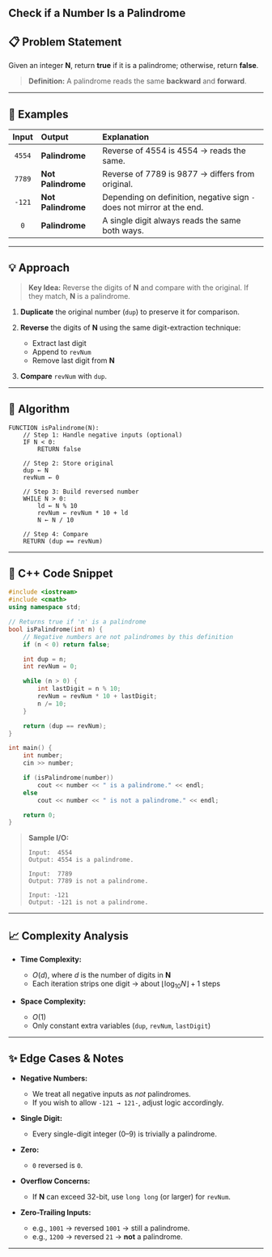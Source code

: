 ## **Check if a Number Is a Palindrome**

## 📋 Problem Statement

Given an integer **N**, return **true** if it is a palindrome; otherwise, return **false**.

> **Definition:**
> A palindrome reads the same **backward** and **forward**.

---

## 🔎 Examples

|  Input | Output             | Explanation                                                            |
| :----: | :----------------- | :--------------------------------------------------------------------- |
| `4554` | **Palindrome**     | Reverse of 4554 is 4554 → reads the same.                              |
| `7789` | **Not Palindrome** | Reverse of 7789 is 9877 → differs from original.                       |
| `-121` | **Not Palindrome** | Depending on definition, negative sign `-` does not mirror at the end. |
|   `0`  | **Palindrome**     | A single digit always reads the same both ways.                        |

---

## 💡 Approach

> **Key Idea:**
> Reverse the digits of **N** and compare with the original. If they match, **N** is a palindrome.

1. **Duplicate** the original number (`dup`) to preserve it for comparison.
2. **Reverse** the digits of **N** using the same digit-extraction technique:

   * Extract last digit
   * Append to `revNum`
   * Remove last digit from **N**
3. **Compare** `revNum` with `dup`.

---

## 📝 Algorithm

```text
FUNCTION isPalindrome(N):
    // Step 1: Handle negative inputs (optional)
    IF N < 0:
        RETURN false

    // Step 2: Store original
    dup ← N
    revNum ← 0

    // Step 3: Build reversed number
    WHILE N > 0:
        ld ← N % 10
        revNum ← revNum * 10 + ld
        N ← N / 10

    // Step 4: Compare
    RETURN (dup == revNum)
```

---

## 💾 C++ Code Snippet

```cpp
#include <iostream>
#include <cmath>
using namespace std;

// Returns true if 'n' is a palindrome
bool isPalindrome(int n) {
    // Negative numbers are not palindromes by this definition
    if (n < 0) return false;

    int dup = n;
    int revNum = 0;

    while (n > 0) {
        int lastDigit = n % 10;
        revNum = revNum * 10 + lastDigit;
        n /= 10;
    }

    return (dup == revNum);
}

int main() {
    int number;
    cin >> number;

    if (isPalindrome(number))
        cout << number << " is a palindrome." << endl;
    else
        cout << number << " is not a palindrome." << endl;

    return 0;
}
```

> **Sample I/O:**
>
> ```
> Input:  4554  
> Output: 4554 is a palindrome.
>
> Input:  7789
> Output: 7789 is not a palindrome.
>
> Input: -121
> Output: -121 is not a palindrome.
> ```


---

## 📈 Complexity Analysis

* **Time Complexity:**

  * $O(d)$, where $d$ is the number of digits in **N**
  * Each iteration strips one digit → about $\lfloor \log_{10}N\rfloor + 1$ steps

* **Space Complexity:**

  * $O(1)$
  * Only constant extra variables (`dup`, `revNum`, `lastDigit`)

---

## ✨ Edge Cases & Notes

* **Negative Numbers:**

  * We treat all negative inputs as *not* palindromes.
  * If you wish to allow `-121 → 121-`, adjust logic accordingly.
* **Single Digit:**

  * Every single-digit integer (0–9) is trivially a palindrome.
* **Zero:**

  * `0` reversed is `0`.
* **Overflow Concerns:**

  * If **N** can exceed 32-bit, use `long long` (or larger) for `revNum`.
* **Zero-Trailing Inputs:**

  * e.g., `1001` → reversed `1001` → still a palindrome.
  * e.g., `1200` → reversed `21` → **not** a palindrome.

---

